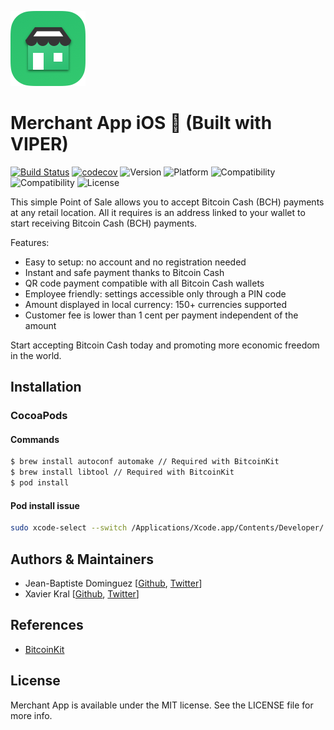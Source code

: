 ![Logo](github_logo_app.png)

# Merchant App iOS :snake: (Built with VIPER)

[![Build Status](https://app.bitrise.io/app/a0fb7440bceeb1a5/status.svg?token=mVRGlTDDoDonqqyPfmSrNw&branch=master)](https://app.bitrise.io/app/a0fb7440bceeb1a5)
[![codecov](https://codecov.io/gh/bitcoin-com/bitcoin-cash-merchant-ios/branch/master/graph/badge.svg?token=nGdwMKynQL)](https://codecov.io/gh/bitcoin-com/bitcoin-cash-merchant-ios)
![Version](https://img.shields.io/badge/version-v1.0.0-blue.svg)
![Platform](https://img.shields.io/badge/platform-ios-black.svg) 
![Compatibility](https://img.shields.io/badge/iOS-+11.0-orange.svg) 
![Compatibility](https://img.shields.io/badge/Swift-4.2-orange.svg) 
![License](https://img.shields.io/badge/License-MIT-lightgrey.svg) 

This simple Point of Sale allows you to accept Bitcoin Cash (BCH) payments at any retail location. All it requires is an address linked to your wallet to start receiving Bitcoin Cash (BCH) payments.

Features:
- Easy to setup: no account and no registration needed
- Instant and safe payment thanks to Bitcoin Cash
- QR code payment compatible with all Bitcoin Cash wallets
- Employee friendly: settings accessible only through a PIN code
- Amount displayed in local currency: 150+ currencies supported
- Customer fee is lower than 1 cent per payment independent of the amount

Start accepting Bitcoin Cash today and promoting more economic freedom in the world.

## Installation

### CocoaPods

#### Commands

```bash
$ brew install autoconf automake // Required with BitcoinKit
$ brew install libtool // Required with BitcoinKit
$ pod install
```

#### Pod install issue

```bash 
sudo xcode-select --switch /Applications/Xcode.app/Contents/Developer/
```

## Authors & Maintainers
- Jean-Baptiste Dominguez [[Github](https://github.com/jbdtky), [Twitter](https://twitter.com/jbdtky)]
- Xavier Kral [[Github](https://github.com/JavaNoobsyBoobsy), [Twitter](https://twitter.com/kral_xavier)]

## References
- [BitcoinKit](https://github.com/Bitcoin-com/BitcoinKit)

## License

Merchant App is available under the MIT license. See the LICENSE file for more info.
